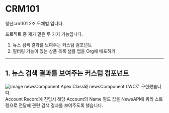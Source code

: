 # CRM101
청년crm101 2조 도채범 입니다.

프로젝트 중 제가 맡은 두 가지 기능입니다.
1. 뉴스 검색 결과를 보여주는 커스텀 컴포넌트
2. 필터링 기능이 있는 상품 목록 샘플 앱을 Org에 배포하기

---

## 1. 뉴스 검색 결과를 보여주는 커스텀 컴포넌트
![image](https://github.com/ananaskimchi/CRM101/assets/141298734/4e42646f-6394-48e9-ba0c-d990070d35c6)
newsComponent Apex Class와 newsComponent LWC로 구현했습니다.    
Account Record에 진입시 해당 Account의 Name 필드 값을 NewsAPI에 쿼리 스트링으로 전달해 관련 검색 결과를 보여주도록 했습니다.
